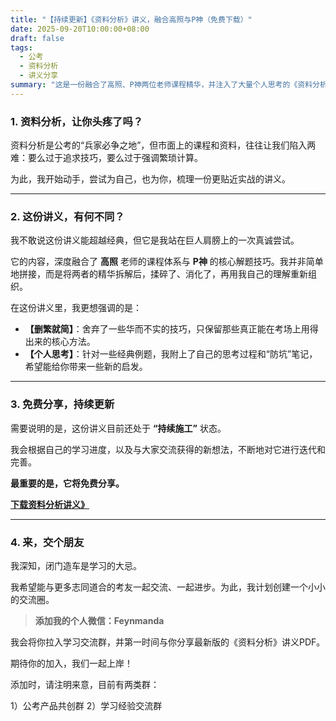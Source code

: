 ```yaml
---
title: "【持续更新】《资料分析》讲义，融合高照与P神（免费下载）"
date: 2025-09-20T10:00:00+08:00
draft: false
tags:
  - 公考
  - 资料分析
  - 讲义分享
summary: "这是一份融合了高照、P神两位老师课程精华，并注入了大量个人思考的《资料分析》讲义。目前仍在持续更新与打磨，希望能为你提供一个更清晰、更实用的备考思路，完全免费。"
---
```


### 1. 资料分析，让你头疼了吗？

资料分析是公考的“兵家必争之地”，但市面上的课程和资料，往往让我们陷入两难：要么过于追求技巧，要么过于强调繁琐计算。

为此，我开始动手，尝试为自己，也为你，梳理一份更贴近实战的讲义。

---

### 2. 这份讲义，有何不同？

我不敢说这份讲义能超越经典，但它是我站在巨人肩膀上的一次真诚尝试。

它的内容，深度融合了 **高照** 老师的课程体系与 **P神** 的核心解题技巧。我并非简单地拼接，而是将两者的精华拆解后，揉碎了、消化了，再用我自己的理解重新组织。

在这份讲义里，我更想强调的是：

-   **【删繁就简】**：舍弃了一些华而不实的技巧，只保留那些真正能在考场上用得出来的核心方法。
-   **【个人思考】**：针对一些经典例题，我附上了自己的思考过程和“防坑”笔记，希望能给你带来一些新的启发。

---

### 3. 免费分享，持续更新

需要说明的是，这份讲义目前还处于 **“持续施工”** 状态。

我会根据自己的学习进度，以及与大家交流获得的新想法，不断地对它进行迭代和完善。

**最重要的是，它将免费分享。**

**[下载资料分析讲义》](https://wwoe.lanzouu.com/imw1v36nemnc)**


---

### 4. 来，交个朋友

我深知，闭门造车是学习的大忌。

我希望能与更多志同道合的考友一起交流、一起进步。为此，我计划创建一个小小的交流圈。

> **添加我的个人微信：Feynmanda**

我会将你拉入学习交流群，并第一时间与你分享最新版的《资料分析》讲义PDF。

期待你的加入，我们一起上岸！

添加时，请注明来意，目前有两类群：

1）公考产品共创群
2）学习经验交流群
